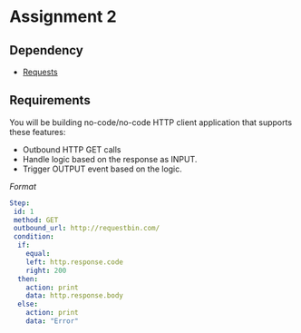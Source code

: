 # Assignment 2

## Dependency

- [Requests](https://requests.readthedocs.io/en/master/)

## Requirements

You will be building no-code/no-code HTTP client application that supports these features:

* Outbound HTTP GET calls
* Handle logic based on the response as INPUT.
* Trigger OUTPUT event based on the logic.


_Format_

```yaml
Step:
 id: 1
 method: GET
 outbound_url: http://requestbin.com/
 condition:
  if: 
    equal:
    left: http.response.code
    right: 200
  then:
    action: print
    data: http.response.body
  else:
    action: print
    data: "Error"
```
